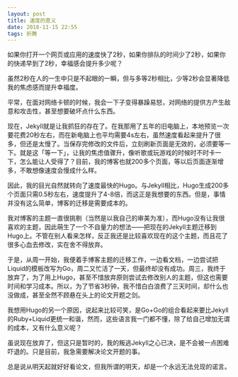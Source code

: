 ```yaml
---
layout: post
title: 速度的意义
date: 2018-11-15 22:55
tags: 折腾
---
```


如果你打开一个网页或应用的速度快了2秒，如果你排队的时间少了2秒，如果你的快递早到了2秒，幸福感会提升多少呢？

虽然2秒在人的一生中只是不起眼的一瞬，但与多等2秒相比，少等2秒会显著降低我的焦虑感而提升幸福度。

平常，在面对网络卡顿的时候，我会一下子变得暴躁易怒，对网络的提供方产生敌意和攻击性，甚至想要破坏点什么东西。

现在，Jekyll就是让我抓狂的存在了。在我那用了五年的旧电脑上，本地预览一次要花费20秒左右，而在新电脑上也平均需要4s左右，虽然速度看起来提升了很多，但还是太慢了。当保存完修改的文件后，立刻刷新页面是无效的，必须要等一下。就是这「等一下」，让我的焦虑值骤升，像听歌或玩游戏的时候时不时卡一下，怎么能让人受得了？目前，我的博客也就200多个页面，等以后页面逐渐增多，不敢想像速度会慢成什么样。

因此，我的目光自然就转向了速度最快的Hugo。与Jekyll相比，Hugo生成200多个页面只需0.5秒左右，速度提升了4-8倍，而这正是我想要的东西。但是，事情并没有这么简单，博客的迁移是需要成本的。

我对博客的主题一直很挑剔（当然是以我自己的审美为准），而Hugo没有让我很喜欢的主题，因此萌生了一个不自量力的想法——把现在的Jekyll主题迁移到Hugo上。不管在别人看来怎样，反正我还是比较喜欢现在的这个主题，而且花了很多心血去修改，实在舍不得放弃。

于是，从周一开始，我便着手博客主题的迁移工作，一边看文档，一边尝试把Liquid的模板改写为Go，周二又忙活了一天，但最终却没有成功。周三，我终于放弃了，为了用上Hugo，甚至不惜放弃原则尝试去修改别人的主题，但这也需要时间和学习成本。所以，为了节省3秒钟，我不惜白白浪费了三天时间，却什么也没做成，甚至全然不顾悬在头上的论文开题之剑。

我想用Hugo的另一个原因，说起来比较可笑，是Go+Go的组合看起来要比Jekyll的Ruby+Liquid更统一和谐，然而，这些语言我一门都不懂，除了给自己增加无谓的成本，又有什么意义呢？

虽说现在放弃了，但这只是暂时的，我的叛逃Jekyll之心已决，是不会被一点困难吓退的。只是目前，我急需要解决论文开题的事。

总是说从明天起就好好看论文，但我所谓的明天，却是一个永远无法兑现的诺言。
